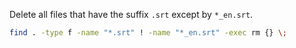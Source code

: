Delete all files that have the suffix `.srt` except by `*_en.srt`.
```bash
find . -type f -name "*.srt" ! -name "*_en.srt" -exec rm {} \;
```